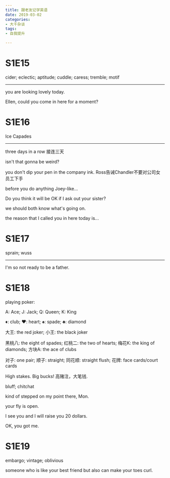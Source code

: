 ```yaml
---
title: 跟老友记学英语
date: 2019-03-02
categories:
- 大千杂谈
tags:
- 自我提升

---
```


# S1E15

cider; eclectic; aptitude; cuddle; caress; tremble; motif   

---

you are looking lovely today.

Ellen, could you come in here for a moment?

# S1E16

Ice Capades 

---

three days in a row 接连三天

isn't that gonna be weird?

you don't dip your pen in the company ink. Ross告诫Chandler不要对公司女员工下手

before you do anything Joey-like... 

Do you think it will be OK if I ask out your sister?

we should both know what's going on.

the reason that I called you in here today is...

# S1E17

sprain; wuss	

---

I'm so not ready to be a father.

# S1E18

playing poker:

A: Ace; J: Jack; Q: Queen; K: King

♦: club; ♥: heart; ♠: spade; ♣: diamond

大王: the red joker; 小王: the black joker

黑桃八: the eight of spades; 红桃二: the two of hearts; 梅花K: the king of diamonds; 方块A: the ace of clubs

对子: one pair; 顺子: straight; 同花顺: straight flush; 花牌: face cards/court cards

High stakes. Big bucks! 高赌注，大笔钱.

bluff; chitchat

kind of stepped on my point there, Mon.

your fly is open.

I see you and I will raise you 20 dollars.

OK, you got me.

# S1E19

embargo; vintage; oblivious

someone who is like your best friend but also can make your toes curl.

 






